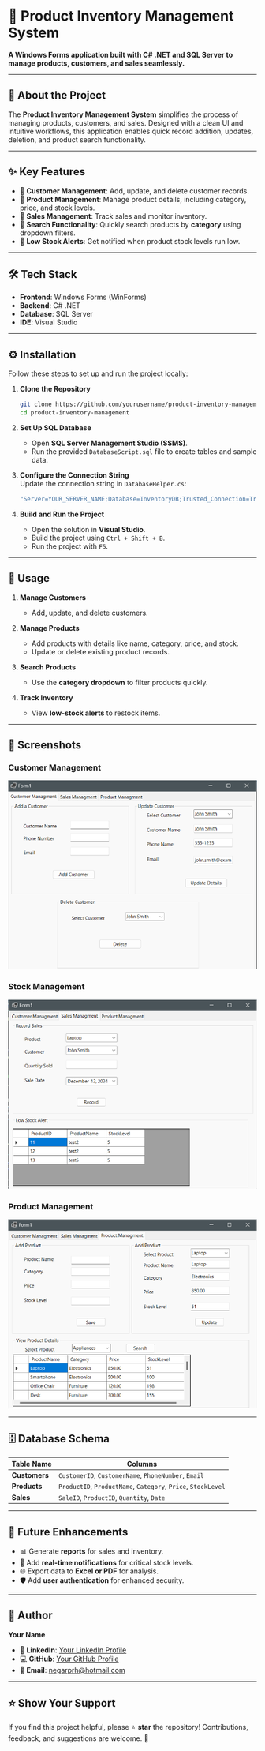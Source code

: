 # 🚀 Product Inventory Management System

**A Windows Forms application built with C# .NET and SQL Server to manage products, customers, and sales seamlessly.**  

---

## 🎯 About the Project

The **Product Inventory Management System** simplifies the process of managing products, customers, and sales. Designed with a clean UI and intuitive workflows, this application enables quick record addition, updates, deletion, and product search functionality.

---

## ✨ Key Features

- 🔹 **Customer Management**: Add, update, and delete customer records.  
- 🔹 **Product Management**: Manage product details, including category, price, and stock levels.  
- 🔹 **Sales Management**: Track sales and monitor inventory.  
- 🔹 **Search Functionality**: Quickly search products by **category** using dropdown filters.  
- 🔹 **Low Stock Alerts**: Get notified when product stock levels run low.  

---

## 🛠 Tech Stack

- **Frontend**: Windows Forms (WinForms)  
- **Backend**: C# .NET  
- **Database**: SQL Server  
- **IDE**: Visual Studio  

---

## ⚙️ Installation

Follow these steps to set up and run the project locally:

1. **Clone the Repository**  
   ```bash
   git clone https://github.com/yourusername/product-inventory-management.git
   cd product-inventory-management
   ```

2. **Set Up SQL Database**  
   - Open **SQL Server Management Studio (SSMS)**.  
   - Run the provided `DatabaseScript.sql` file to create tables and sample data.

3. **Configure the Connection String**  
   Update the connection string in `DatabaseHelper.cs`:  
   ```csharp
   "Server=YOUR_SERVER_NAME;Database=InventoryDB;Trusted_Connection=True;"
   ```

4. **Build and Run the Project**  
   - Open the solution in **Visual Studio**.  
   - Build the project using `Ctrl + Shift + B`.  
   - Run the project with `F5`.  

---

## 🚀 Usage

1. **Manage Customers**  
   - Add, update, and delete customers.  

2. **Manage Products**  
   - Add products with details like name, category, price, and stock.  
   - Update or delete existing product records.  

3. **Search Products**  
   - Use the **category dropdown** to filter products quickly.  

4. **Track Inventory**  
   - View **low-stock alerts** to restock items.  

---

## 📸 Screenshots

### Customer Management  
![Customer Management](CustomerManagement.png)

### Stock Management  
![Search Products](StockManagment.png)

### Product Management  
![Product Management](ProductManagment.png)



---

## 🗄 Database Schema

| **Table Name** | **Columns**                                |  
|-----------------|--------------------------------------------|  
| **Customers**  | `CustomerID`, `CustomerName`, `PhoneNumber`, `Email` |  
| **Products**   | `ProductID`, `ProductName`, `Category`, `Price`, `StockLevel` |  
| **Sales**      | `SaleID`, `ProductID`, `Quantity`, `Date`  |  

---

## 🚧 Future Enhancements

- 📊 Generate **reports** for sales and inventory.  
- 🔔 Add **real-time notifications** for critical stock levels.  
- 🌐 Export data to **Excel or PDF** for analysis.  
- 🛡 Add **user authentication** for enhanced security.

---

## 👤 Author

**Your Name**  
- 💼 **LinkedIn**: [Your LinkedIn Profile](https://www.linkedin.com/in/negar-pirasteh/)  
- 💻 **GitHub**: [Your GitHub Profile](https://github.com/negarprh)  
- 📧 **Email**: negarprh@hotmail.com  

---

## ⭐ Show Your Support

If you find this project helpful, please ⭐ **star** the repository! Contributions, feedback, and suggestions are welcome. 🚀  

